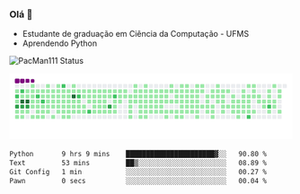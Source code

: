 ### Olá 👋

- Estudante de graduação em Ciência da Computação - UFMS
- Aprendendo Python

![PacMan111 Status](https://github-readme-stats.vercel.app/api?username=pacman111&show_icons=true&theme=gruvbox)
<!--[![Top Linguagens](https://github-readme-stats.vercel.app/api/top-langs/?username=pacman111&layout=compact)](https://github.com/anuraghazra/github-readme-stats) 
-->

![snake gif](https://github.com/PacMan111/PacMan111/blob/output/github-contribution-grid-snake.gif)

<!--START_SECTION:waka-->

```text
Python       9 hrs 9 mins    ██████████████████████▓░░   90.80 %
Text         53 mins         ██▒░░░░░░░░░░░░░░░░░░░░░░   08.89 %
Git Config   1 min           ░░░░░░░░░░░░░░░░░░░░░░░░░   00.27 %
Pawn         0 secs          ░░░░░░░░░░░░░░░░░░░░░░░░░   00.04 %
```

<!--END_SECTION:waka-->
